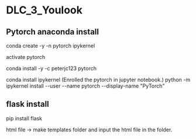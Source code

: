 # DLC_3_Youlook
## Pytorch anaconda install
conda create -y -n pytorch ipykernel

activate pytorch

conda install -y -c peterjc123 pytorch

conda install ipykernel (Enrolled the pytorch in jupyter notebook.)
python -m ipykernel install --user --name pytorch --display-name "PyTorch"
## flask install

pip install flask

html file -> make templates folder and input the html file in the folder.
